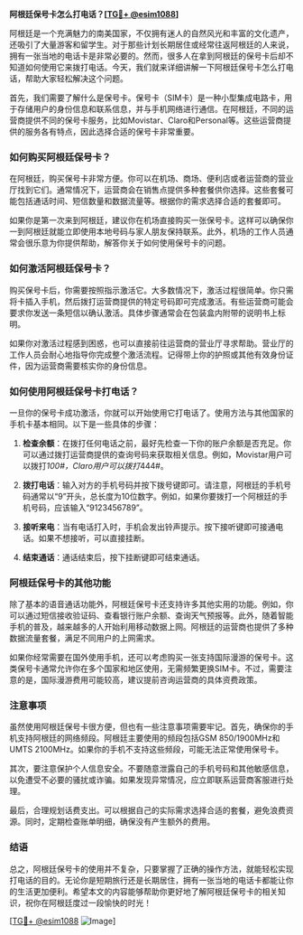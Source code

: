 **阿根廷保号卡怎么打电话？[[TG💪+ @esim1088](https://t.me/s/esim1088)]**

阿根廷是一个充满魅力的南美国家，不仅拥有迷人的自然风光和丰富的文化遗产，还吸引了大量游客和留学生。对于那些计划长期居住或经常往返阿根廷的人来说，拥有一张当地的电话卡是非常必要的。然而，很多人在拿到阿根廷的保号卡后却不知道如何使用它来拨打电话。今天，我们就来详细讲解一下阿根廷保号卡怎么打电话，帮助大家轻松解决这个问题。

首先，我们需要了解什么是保号卡。保号卡（SIM卡）是一种小型集成电路卡，用于存储用户的身份信息和联系信息，并与手机网络进行通信。在阿根廷，不同的运营商提供不同的保号卡服务，比如Movistar、Claro和Personal等。这些运营商提供的服务各有特点，因此选择合适的保号卡非常重要。

### 如何购买阿根廷保号卡？

在阿根廷，购买保号卡非常方便。你可以在机场、商场、便利店或者运营商的营业厅找到它们。通常情况下，运营商会在销售点提供多种套餐供你选择。这些套餐可能包括通话时间、短信数量和数据流量等。根据你的需求选择合适的套餐即可。

如果你是第一次来到阿根廷，建议你在机场直接购买一张保号卡。这样可以确保你一到阿根廷就能立即使用本地号码与家人朋友保持联系。此外，机场的工作人员通常会很乐意为你提供帮助，解答你关于如何使用保号卡的问题。

### 如何激活阿根廷保号卡？

购买保号卡后，你需要按照指示激活它。大多数情况下，激活过程很简单。你只需将卡插入手机，然后拨打运营商提供的特定号码即可完成激活。有些运营商可能会要求你发送一条短信以确认激活。具体步骤通常会在包装盒内附带的说明书上标明。

如果你对激活过程感到困惑，也可以直接前往运营商的营业厅寻求帮助。营业厅的工作人员会耐心地指导你完成整个激活流程。记得带上你的护照或其他有效身份证件，因为运营商需要核实你的身份信息。

### 如何使用阿根廷保号卡打电话？

一旦你的保号卡成功激活，你就可以开始使用它打电话了。使用方法与其他国家的手机卡基本相同。以下是一些具体的步骤：

1. **检查余额**：在拨打任何电话之前，最好先检查一下你的账户余额是否充足。你可以通过拨打运营商提供的查询号码来获取相关信息。例如，Movistar用户可以拨打*100#，Claro用户可以拨打*444#。

2. **拨打电话**：输入对方的手机号码并按下拨号键即可。请注意，阿根廷的手机号码通常以“9”开头，总长度为10位数字。例如，如果你要拨打一个阿根廷的手机号码，应该输入“9123456789”。

3. **接听来电**：当有电话打入时，手机会发出铃声提示。按下接听键即可接通电话。如果不想接听，可以直接挂断。

4. **结束通话**：通话结束后，按下挂断键即可结束通话。

### 阿根廷保号卡的其他功能

除了基本的语音通话功能外，阿根廷保号卡还支持许多其他实用的功能。例如，你可以通过短信接收验证码、查看银行账户余额、查询天气预报等。此外，随着智能手机的普及，越来越多的人开始利用移动数据上网。阿根廷的运营商也提供了多种数据流量套餐，满足不同用户的上网需求。

如果你经常需要在国外使用手机，还可以考虑购买一张支持国际漫游的保号卡。这类保号卡通常允许你在多个国家和地区使用，无需频繁更换SIM卡。不过，需要注意的是，国际漫游费用可能较高，建议提前咨询运营商的具体资费政策。

### 注意事项

虽然使用阿根廷保号卡很方便，但也有一些注意事项需要牢记。首先，确保你的手机支持阿根廷的网络频段。阿根廷主要使用的频段包括GSM 850/1900MHz和UMTS 2100MHz。如果你的手机不支持这些频段，可能无法正常使用保号卡。

其次，要注意保护个人信息安全。不要随意泄露自己的手机号码和其他敏感信息，以免遭受不必要的骚扰或诈骗。如果发现异常情况，应立即联系运营商客服进行处理。

最后，合理规划话费支出。可以根据自己的实际需求选择合适的套餐，避免浪费资源。同时，定期检查账单明细，确保没有产生额外的费用。

### 结语

总之，阿根廷保号卡的使用并不复杂，只要掌握了正确的操作方法，就能轻松实现打电话的目的。无论你是短期旅行还是长期居住，拥有一张当地的电话卡都能让你的生活更加便利。希望本文的内容能够帮助你更好地了解阿根廷保号卡的相关知识，祝你在阿根廷度过一段愉快的时光！

[[TG💪+ @esim1088](https://t.me/s/esim1088) ![Image](https://i.postimg.cc/4NQfJmqS/Snipaste-2025-05-13-00-14-12.png)]